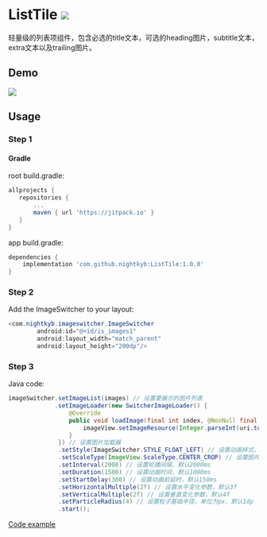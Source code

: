 # ListTile [![](https://jitpack.io/v/nightkyb/ListTile.svg)](https://jitpack.io/#nightkyb/ListTile)
轻量级的列表项组件，包含必选的title文本，可选的heading图片，subtitle文本，extra文本以及trailing图片。

## Demo

![](https://github.com/nightkyb/ImageSwitcher/blob/master/demo.gif)

## Usage

### Step 1

#### Gradle

root build.gradle:

 ```groovy
allprojects {
    repositories {
        ...
        maven { url 'https://jitpack.io' }
    }
}
``` 

app build.gradle:

```groovy
dependencies {
    implementation 'com.github.nightkyb:ListTile:1.0.0'
}
```

### Step 2

Add the ImageSwitcher to your layout:

```java
<com.nightkyb.imageswitcher.ImageSwitcher
        android:id="@+id/is_images1"
        android:layout_width="match_parent"
        android:layout_height="200dp"/>
```

### Step 3

Java code:

```java
imageSwitcher.setImageList(images) // 设置要展示的图片列表
             .setImageLoader(new SwitcherImageLoader() {
                 @Override
                 public void loadImage(final int index, @NonNull final Object uri, @NonNull final ImageView imageView) {
                     imageView.setImageResource(Integer.parseInt(uri.toString()));
                 }
              }) // 设置图片加载器
              .setStyle(ImageSwitcher.STYLE_FLOAT_LEFT) // 设置动画样式，默认STYLE_LOOP
              .setScaleType(ImageView.ScaleType.CENTER_CROP) // 设置图片缩放类型，默认ScaleType.CENTER_CROP
              .setInterval(2000) // 设置轮播间隔，默认2000ms
              .setDuration(1500) // 设置动画时间，默认1000ms
              .setStartDelay(300) // 设置动画前延时，默认150ms
              .setHorizontalMultiple(2f) // 设置水平变化参数，默认3f
              .setVerticalMultiple(2f) // 设置垂直变化参数，默认4f
              .setParticleRadius(4) // 设置粒子基础半径，单位为px，默认1dp
              .start();
```

[Code example](https://github.com/nightkyb/ImageSwitcher/blob/master/app/src/main/java/com/nightkyb/imageswitcherdemo/MainActivity.java)
